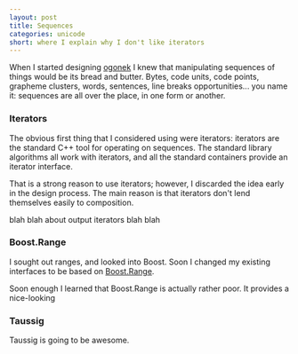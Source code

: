 ```yaml
---
layout: post
title: Sequences
categories: unicode
short: where I explain why I don't like iterators
---
```


When I started designing [ogonek] I knew that manipulating sequences of things
would be its bread and butter. Bytes, code units, code points, grapheme
clusters, words, sentences, line breaks opportunities... you name it: sequences
are all over the place, in one form or another.

### Iterators

The obvious first thing that I considered using were iterators: iterators are
the standard C++ tool for operating on sequences. The standard library
algorithms all work with iterators, and all the standard containers provide an
iterator interface.

That is a strong reason to use iterators; however, I discarded the idea early in
the design process. The main reason is that iterators don't lend themselves
easily to composition.

blah blah about output iterators blah blah

### Boost.Range

I sought out ranges, and looked into Boost. Soon I changed my existing
interfaces to be based on [Boost.Range].

Soon enough I learned that Boost.Range is actually rather poor. It provides a
nice-looking 

### Taussig

Taussig is going to be awesome.

 [ogonek]: http://github.com/rmartinho/ogonek
 [Boost.Range]: http://www.boost.org/libs/range/doc/html/index.html

